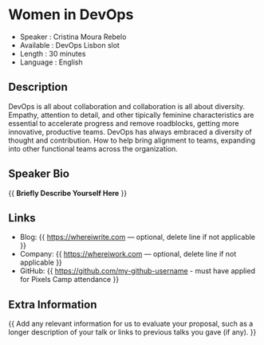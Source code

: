 

Women in DevOps
=========================

* Speaker   : Cristina Moura Rebelo
* Available : DevOps Lisbon slot
* Length    : 30 minutes
* Language  : English

Description
-----------

DevOps is all about collaboration and collaboration is all about diversity. Empathy, attention to detail, and other tipically feminine characteristics are essential to accelerate progress and remove roadblocks, getting more innovative, productive teams. DevOps has always embraced a diversity of thought and contribution. How to help bring alignment to teams, expanding into other functional teams across the organization.

Speaker Bio
-----------

{{ **Briefly Describe Yourself Here** }}

Links
-----

* Blog: {{ https://whereiwrite.com — optional, delete line if not applicable }}
* Company: {{ https://whereiwork.com — optional, delete line if not applicable }}
* GitHub: {{ https://github.com/my-github-username - must have applied for Pixels Camp attendance }}

Extra Information
-----------------

{{ Add any relevant information for us to evaluate your proposal, such as a longer description of your talk or links to previous talks you gave (if any). }}
